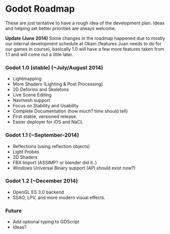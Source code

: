 # Godot Roadmap

These are just tentative to have a rough idea of the development plan. Ideas and helping set better priorities are always welcome.

**Update (June 2014)** Some changes in the roadmap happened due to mostly our internal development schedule at Okam (features Juan needs to do for our games in course), basically 1.0 will have a few more features taken from 1.1 and will come out a little later.

### Godot 1.0 (stable) (~July/August 2014)

* Lightmapping
* More Shaders (Lighting & Post Processing)
* 2D Deforms and Skeletons
* Live Scene Editing
* Navmesh support
* Focus on Stability and Usability
* Complete Documentation (how much? time should tell)
* First stable, versioned release.
* Easier deployer for iOS and NaCL

### Godot 1.1 (~September-2014)

* Reflections (using reflection objects)
* Light Probes
* 2D Shaders
* FBX Import (ASSIMP? or blender did it..)
* Windows Universal Binary support (API should exist now?)

### Godot 1.2 (~December 2014)

* OpenGL ES 3.0 backend
* SSAO, LPV, and more modern visual effects.

### Future

* Add optional typing to GDScript
* Ideas?